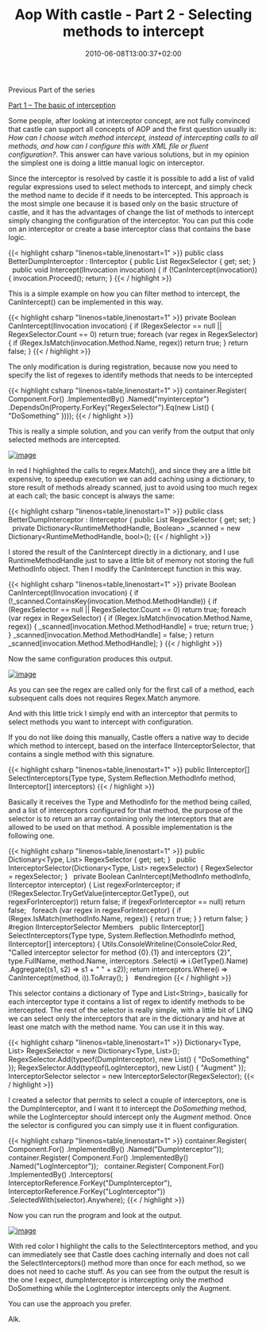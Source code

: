 ﻿---
title: "Aop With castle - Part 2 - Selecting methods to intercept"
description: ""
date: 2010-06-08T13:00:37+02:00
draft: false
tags: [Castle]
categories: [Castle]
---
Previous Part of the series

[Part 1 – The basic of interception](http://www.codewrecks.com/blog/index.php/2010/06/01/aop-with-castle-part-1/)

Some people, after looking at interceptor concept, are not fully convinced that castle can support all concepts of AOP and the first question usually is: *How can I choose witch method intercept, instead of intercepting calls to all methods, and how can I configure this with XML file or fluent configuration?*. This answer can have various solutions, but in my opinion the simplest one is doing a little manual logic on interceptor.

Since the interceptor is resolved by castle it is possible to add a list of valid regular expressions used to select methods to intercept, and simply check the method name to decide if it needs to be intercepted. This approach is the most simple one because it is based only on the basic structure of castle, and it has the advantages of change the list of methods to intercept simply changing the configuration of the interceptor. You can put this code on an interceptor or create a base interceptor class that contains the base logic.

{{< highlight csharp "linenos=table,linenostart=1" >}}
public class BetterDumpInterceptor : IInterceptor
{
public List<String> RegexSelector { get; set; }
 
public void Intercept(IInvocation invocation)
{
if (!CanIntercept(invocation)) {
invocation.Proceed();
return;
}
{{< / highlight >}}

This is a simple example on how you can filter method to intercept, the CanIntercept() can be implemented in this way.

{{< highlight csharp "linenos=table,linenostart=1" >}}
private Boolean CanIntercept(IInvocation invocation)
{
if (RegexSelector == null || RegexSelector.Count == 0) return true;
foreach (var regex in RegexSelector)
{
if (Regex.IsMatch(invocation.Method.Name, regex))
return true;
}
return false;
}
{{< / highlight >}}

The only modification is during registration, because now you need to specify the list of regexes to identify methods that needs to be intercepted

{{< highlight csharp "linenos=table,linenostart=1" >}}
container.Register(
Component.For<IInterceptor>()
.ImplementedBy<BetterDumpInterceptor>()
.Named("myinterceptor")
.DependsOn(Property.ForKey("RegexSelector").Eq(new List<String>() { "DoSomething" })));
{{< / highlight >}}

This is really a simple solution, and you can verify from the output that only selected methods are intercepted.

[![image](https://www.codewrecks.com/blog/wp-content/uploads/2010/06/image_thumb16.png "image")](https://www.codewrecks.com/blog/wp-content/uploads/2010/06/image16.png)

In red I highlighted the calls to regex.Match(), and since they are a little bit expensive, to speedup execution we can add caching using a dictionary, to store result of methods already scanned, just to avoid using too much regex at each call; the basic concept is always the same:

{{< highlight csharp "linenos=table,linenostart=1" >}}
public class BetterDumpInterceptor : IInterceptor
{
public List<String> RegexSelector { get; set; }
 
private Dictionary<RuntimeMethodHandle, Boolean> _scanned
= new Dictionary<RuntimeMethodHandle, bool>();
{{< / highlight >}}

I stored the result of the CanIntercept directly in a dictionary, and I use RuntimeMethodHandle just to save a little bit of memory not storing the full MethodInfo object. Then I modify the CanIntercept function in this way.

{{< highlight csharp "linenos=table,linenostart=1" >}}
private Boolean CanIntercept(IInvocation invocation)
{
if (!_scanned.ContainsKey(invocation.Method.MethodHandle))
{
if (RegexSelector == null || RegexSelector.Count == 0) return true;
foreach (var regex in RegexSelector)
{
if (Regex.IsMatch(invocation.Method.Name, regex))
{
_scanned[invocation.Method.MethodHandle] = true;
return true;
}
}
_scanned[invocation.Method.MethodHandle] = false;
}
return _scanned[invocation.Method.MethodHandle];
}
{{< / highlight >}}

Now the same configuration produces this output.

[![image](https://www.codewrecks.com/blog/wp-content/uploads/2010/06/image_thumb17.png "image")](https://www.codewrecks.com/blog/wp-content/uploads/2010/06/image17.png)

As you can see the regex are called only for the first call of a method, each subsequent calls does not requires Regex.Match anymore.

And with this little trick I simply end with an interceptor that permits to select methods you want to intercept with configuration.

If you do not like doing this manually, Castle offers a native way to decide which method to intercept, based on the interface IInterceptorSelector, that contains a single method with this signature.

{{< highlight csharp "linenos=table,linenostart=1" >}}
public IInterceptor[] SelectInterceptors(Type type, System.Reflection.MethodInfo method, IInterceptor[] interceptors)
{{< / highlight >}}

Basically it receives the Type and MethodInfo for the method being called, and a list of interceptors configured for that method, the purpose of the selector is to return an array containing only the interceptors that are allowed to be used on that method. A possible implementation is the following one.

{{< highlight csharp "linenos=table,linenostart=1" >}}
public Dictionary<Type, List<String>> RegexSelector { get; set; }
 
public InterceptorSelector(Dictionary<Type, List<string>> regexSelector)
{
RegexSelector = regexSelector;
}
 
private Boolean CanIntercept(MethodInfo methodInfo, IInterceptor interceptor)
{
List<String> regexForInterceptor;
if (!RegexSelector.TryGetValue(interceptor.GetType(), out regexForInterceptor))
return false;
if (regexForInterceptor == null) return false;
 
foreach (var regex in regexForInterceptor)
{
if (Regex.IsMatch(methodInfo.Name, regex))
{
return true;
}
}
return false;
}
 
#region IInterceptorSelector Members
 
public IInterceptor[] SelectInterceptors(Type type, System.Reflection.MethodInfo method, IInterceptor[] interceptors)
{
Utils.ConsoleWriteline(ConsoleColor.Red, "Called interceptor selector for method {0}.{1} and interceptors {2}",
type.FullName,
method.Name,
interceptors
.Select(i => i.GetType().Name)
.Aggregate((s1, s2) => s1 + " " + s2));
return interceptors.Where(i => CanIntercept(method, i)).ToArray();
}
 
#endregion
{{< / highlight >}}

This selector contains a dictionary of Type and List&lt;String&gt;, basically for each interceptor type it contains a list of regex to identify methods to be intercepted. The rest of the selector is really simple, with a little bit of LINQ we can select only the interceptors that are in the dictionary and have at least one match with the method name. You can use it in this way.

{{< highlight csharp "linenos=table,linenostart=1" >}}
Dictionary<Type, List<String>> RegexSelector = new Dictionary<Type, List<string>>();
RegexSelector.Add(typeof(DumpInterceptor), new List<string>() { "DoSomething" });
RegexSelector.Add(typeof(LogInterceptor), new List<string>() { "Augment" });
InterceptorSelector selector = new InterceptorSelector(RegexSelector);
{{< / highlight >}}

I created a selector that permits to select a couple of interceptors, one is the DumpInterceptor, and I want it to intercept the *DoSomething* method, while the LogInterceptor should intercept only the *Augment* method. Once the selector is configured you can simply use it in fluent configuration.

{{< highlight csharp "linenos=table,linenostart=1" >}}
container.Register(
Component.For<IInterceptor>()
.ImplementedBy<DumpInterceptor>()
.Named("DumpInterceptor"));
container.Register(
Component.For<IInterceptor>()
.ImplementedBy<LogInterceptor>()
.Named("LogInterceptor"));
 
container.Register(
Component.For<ISomething>()
.ImplementedBy<Something>()
.Interceptors(
InterceptorReference.ForKey("DumpInterceptor"),
InterceptorReference.ForKey("LogInterceptor"))
.SelectedWith(selector).Anywhere);
{{< / highlight >}}

Now you can run the program and look at the output.

[![image](https://www.codewrecks.com/blog/wp-content/uploads/2010/06/image_thumb18.png "image")](https://www.codewrecks.com/blog/wp-content/uploads/2010/06/image18.png)

With red color I highlight the calls to the SelectInterceptors method, and you can immediately see that Castle does caching internally and does not call the SelectInterceptors() method more than once for each method, so we does not need to cache stuff. As you can see from the output the result is the one I expect, dumpInterceptor is intercepting only the method DoSomething while the LogInterceptor intercepts only the Augment.

You can use the approach you prefer.

Alk.
